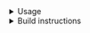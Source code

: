 <details>
<summary>Usage</summary>

``` shell
# bfile input
docker run -ti \
    -v /shared/ngaddis:/shared/ngaddis \
    -e wf_arguments=/shared/ngaddis/data/temp/t1d/entrypoint_bfile_arguments.json \
    -e wf_definition=entrypoint_bfile \
    --rm t1dgrs2_pipeline/t1dgrs2_pipeline:v3.0

# Interactive
docker run -ti \
    -u docker \
    -v /shared/ngaddis:/shared/ngaddis \
    --entrypoint /bin/bash \
    -e wf_arguments=blah \
    -e wf_definition=blah \
    --rm <DOCKER_IMAGE>
```
</details>


<details>
<summary>Build instructions</summary>

``` shell
cd biocloud_docker_tools/t1dgrs2_pipeline/v3.0

# Local build
docker build . -t t1dgrs2_pipeline/t1dgrs2_pipeline:v3.0

```
</details>

